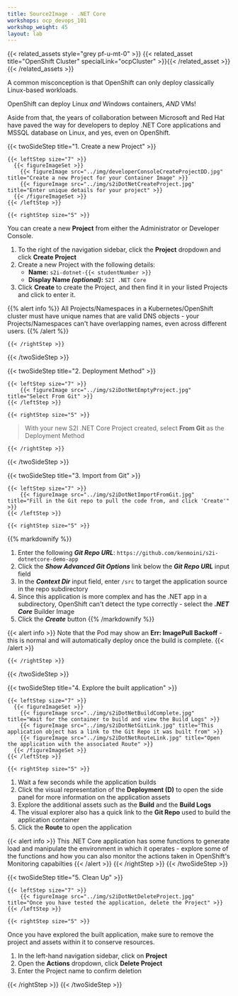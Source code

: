 ```yaml
---
title: Source2Image - .NET Core
workshops: ocp_devops_101
workshop_weight: 45
layout: lab
---
```


{{< related_assets style="grey pf-u-mt-0" >}}
  {{< related_asset title="OpenShift Cluster" specialLink="ocpCluster" >}}{{< /related_asset >}}
{{< /related_assets >}}

A common misconception is that OpenShift can only deploy classically Linux-based workloads.

OpenShift can deploy Linux *and* Windows containers, *AND* VMs!

Aside from that, the years of collaboration between Microsoft and Red Hat have paved the way for developers to deploy .NET Core applications and MSSQL database on Linux, and yes, even on OpenShift.

{{< twoSideStep title="1. Create a new Project" >}}
    
    {{< leftStep size="7" >}}
      {{< figureImageSet >}}
        {{< figureImage src="../img/developerConsoleCreateProjectDD.jpg" title="Create a new Project for your Container Image" >}}
        {{< figureImage src="../img/s2iDotNetCreateProject.jpg" title="Enter unique details for your project" >}}
      {{< /figureImageSet >}}
    {{< /leftStep >}}

    {{< rightStep size="5" >}}

<p>You can create a new <strong>Project</strong> from either the Administrator or Developer Console.</p>

<ol>
  <li>To the right of the navigation sidebar, click the <strong>Project</strong> dropdown and click <strong>Create Project</strong></li>
  <li>Create a new Project with the following details:
    <ul>
      <li><strong>Name:</strong> <code>s2i-dotnet-{{< studentNumber >}}</code></li>
      <li><strong>Display Name <em>(optional)</em>:</strong> <code>S2I .NET Core</code></li>
    </ul>
  </li>
  <li>Click <strong>Create</strong> to create the Project, and then find it in your listed Projects and click to enter it.</li>
</ol>

{{% alert info %}}
All Projects/Namespaces in a Kubernetes/OpenShift cluster must have unique names that are valid DNS objects - your Projects/Namespaces can't have overlapping names, even across different users.
{{% /alert %}}

    {{< /rightStep >}}
{{< /twoSideStep >}}

{{< twoSideStep title="2. Deployment Method" >}}
    
    {{< leftStep size="7" >}}
        {{< figureImage src="../img/s2iDotNetEmptyProject.jpg" title="Select From Git" >}}
    {{< /leftStep >}}

    {{< rightStep size="5" >}}

<blockquote>With your new S2I .NET Core Project created, select <strong>From Git</strong> as the Deployment Method</blockquote>

    {{< /rightStep >}}
{{< /twoSideStep >}}

{{< twoSideStep title="3. Import from Git" >}}
    
    {{< leftStep size="7" >}}
        {{< figureImage src="../img/s2iDotNetImportFromGit.jpg" title="Fill in the Git repo to pull the code from, and click 'Create'" >}}
    {{< /leftStep >}}

    {{< rightStep size="5" >}}

{{% markdownify %}}
1. Enter the following ***Git Repo URL***: `https://github.com/kenmoini/s2i-dotnetcore-demo-app`
2. Click the ***Show Advanced Git Options*** link below the ***Git Repo URL*** input field
3. In the ***Context Dir*** input field, enter `/src` to target the application source in the repo subdirectory
4. Since this application is more complex and has the .NET app in a subdirectory, OpenShift can't detect the type correctly - select the ***.NET Core*** Builder Image
5. Click the ***Create*** button
{{% /markdownify %}}

{{< alert info >}}
Note that the Pod may show an <strong>Err: ImagePull Backoff</strong> - this is normal and will automatically deploy once the build is complete.
{{< /alert >}}

    {{< /rightStep >}}
{{< /twoSideStep >}}

{{< twoSideStep title="4. Explore the built application" >}}
    
    {{< leftStep size="7" >}}
      {{< figureImageSet >}}
        {{< figureImage src="../img/s2iDotNetBuildComplete.jpg" title="Wait for the container to build and view the Build Logs" >}}
        {{< figureImage src="../img/s2iDotNetGitLink.jpg" title="This application object has a link to the Git Repo it was built from" >}}
        {{< figureImage src="../img/s2iDotNetRouteLink.jpg" title="Open the application with the associated Route" >}}
      {{< /figureImageSet >}}
    {{< /leftStep >}}

    {{< rightStep size="5" >}}

<ol>
  <li>Wait a few seconds while the application builds</li>
  <li>Click the visual representation of the <strong>Deployment (D)</strong> to open the side panel for more information on the application assets</li>
  <li>Explore the additional assets such as the <strong>Build</strong> and the <strong>Build Logs</strong></li>
  <li>The visual explorer also has a quick link to the <strong>Git Repo</strong> used to build the application container</li>
  <li>Click the <strong>Route</strong> to open the application</li>
</ol>

{{< alert info >}}
This .NET Core application has some functions to generate load and manipulate the environment in which it operates - explore some of the functions and how you can also monitor the actions taken in OpenShift's Monitoring capabilties
{{< /alert >}}
    {{< /rightStep >}}
{{< /twoSideStep >}}

{{< twoSideStep title="5. Clean Up" >}}
    
    {{< leftStep size="7" >}}
        {{< figureImage src="../img/s2iDotNetDeleteProject.jpg" title="Once you have tested the application, delete the Project" >}}
    {{< /leftStep >}}

    {{< rightStep size="5" >}}

<p>Once you have explored the built application, make sure to remove the project and assets within it to conserve resources.</p>
<ol>
  <li>In the left-hand navigation sidebar, click on <strong>Project</strong></li>
  <li>Open the <strong>Actions</strong> dropdown, click <strong>Delete Project</strong></li>
  <li>Enter the Project name to confirm deletion</li>
</ol>
    {{< /rightStep >}}
{{< /twoSideStep >}}